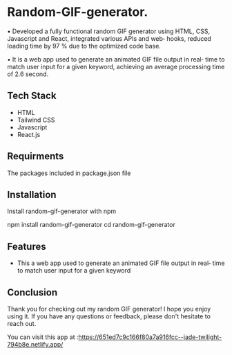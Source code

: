 # Random-GIF-generator.

• Developed a fully functional random GIF generator using HTML,
CSS, Javascript and React, integrated various APIs and web‑
hooks, reduced loading time by 97 % due to the optimized
code base.

• It is a web app used to generate an animated GIF file output in
real‑ time to match user input for a given keyword, achieving an
average processing time of 2.6 second.

## Tech Stack

- HTML
- Tailwind CSS
- Javascript
- React.js
## Requirments
The packages included in package.json file
## Installation

Install random-gif-generator with npm

  npm install random-gif-generator
  cd random-gif-generator
## Features

-   This a web app used to generate an animated GIF file output in real‑ time to match user input for a given keyword

## Conclusion
Thank you for checking out my random GIF generator! I hope you enjoy using it. If you have any questions or feedback, please don't hesitate to reach out.

You can visit this app at :https://651ed7c9c166f80a7a916fcc--jade-twilight-794b8e.netlify.app/

   
